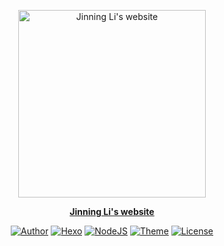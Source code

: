 <p align="center">
  <a href="https://jinningli.github.io">
    <img alt="Jinning Li's website" src="https://jinningli.github.io/favicon.png" width = "300">
  </a>
</p>
<p align="center">
  <strong><a href="https://jinningli.github.io">Jinning Li's website</a></strong>
</p>
<p align="center">
  <a href="https://jinningli.github.io"><img alt="Author" src="https://img.shields.io/badge/author-Jinning Li-546e7a.svg?style=flat-square"></a>
  <a href="https://hexo.io"><img alt="Hexo" src="https://img.shields.io/badge/hexo-1.0.3-0e83cd.svg?style=flat-square"></a>
  <a href="https://nodejs.org"><img alt="NodeJS" src="https://img.shields.io/badge/node.js-8.7.0-43853d.svg?style=flat-square"></a>
  <a href="https://material.viosey.com"><img alt="Theme" src="https://img.shields.io/badge/theme-material-red.svg?style=flat-square"></a>
  <a href="https://jinningli.github.io/creativecommons.html"><img alt="License" src="https://img.shields.io/badge/License-CC%20BY%20NC%20SA%203.0%20Unported-abb3ac.svg?style=flat-square"></a>
</p>
